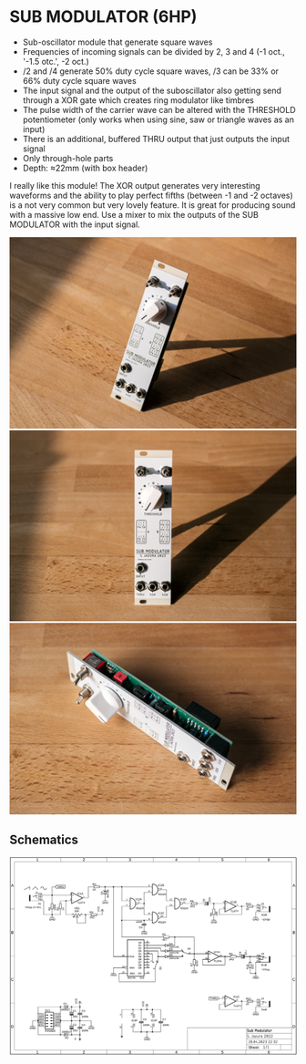 # SUB MODULATOR (6HP)

* Sub-oscillator module that generate square waves
* Frequencies of incoming signals can be divided by 2, 3 and 4 (-1 oct., '-1.5 otc.', -2 oct.)
* /2 and /4 generate 50% duty cycle square waves, /3 can be 33% or 66% duty cycle square waves
* The input signal and the output of the suboscillator also getting send through a XOR gate which creates ring modulator like timbres
* The pulse width of the carrier wave can be altered with the THRESHOLD potentiometer (only works when using sine, saw or triangle waves as an input)
* There is an additional, buffered THRU output that just outputs the input signal
* Only through-hole parts
* Depth: ≈22mm (with box header)

I really like this module! The XOR output generates very interesting waveforms and the ability to play perfect fifths (between -1 and -2 octaves) is a not very common but very lovely feature. It is great for producing sound with a massive low end. Use a mixer to mix the outputs of the SUB MODULATOR with the input signal.

![SUBMOD](https://raw.githubusercontent.com/diysynth/EURORACK-MODULES/main/SUB%20MODULATOR%20(6HP)/submod1.jpg)
![SUBMOD](https://raw.githubusercontent.com/diysynth/EURORACK-MODULES/main/SUB%20MODULATOR%20(6HP)/submod2.jpg)
![SUBMOD](https://raw.githubusercontent.com/diysynth/EURORACK-MODULES/main/SUB%20MODULATOR%20(6HP)/submod3.jpg)

## Schematics

![Schematics](https://github.com/diysynth/EURORACK-MODULES/blob/main/SUB%20MODULATOR%20(6HP)/SubMod_Schematics.png)
